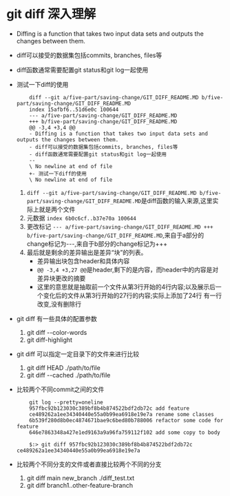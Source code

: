 # git diff 深入理解

- Diffing is a function that takes two input data sets and outputs the changes between them.
- diff可以接受的数据集包括commits, branches, files等
- diff函数通常需要配置git status和git log一起使用
- 测试一下diff的使用

    ```shell
        diff --git a/five-part/saving-change/GIT_DIFF_README.MD b/five-part/saving-change/GIT_DIFF_README.MD
        index 15afbf6..51d6e0c 100644
        --- a/five-part/saving-change/GIT_DIFF_README.MD
        +++ b/five-part/saving-change/GIT_DIFF_README.MD
        @@ -3,4 +3,4 @@
        - Diffing is a function that takes two input data sets and outputs the changes between them.
        - diff可以接受的数据集包括commits, branches, files等
        - diff函数通常需要配置git status和git log一起使用
        --
        \ No newline at end of file
        +- 测试一下diff的使用
        \ No newline at end of file
    ```

    1. `diff --git a/five-part/saving-change/GIT_DIFF_README.MD b/five-part/saving-change/GIT_DIFF_README.MD`是diff函数的输入来源,这里实际上就是两个文件
    2. 元数据 `index 6b0c6cf..b37e70a 100644`
    3. 更改标记 `--- a/five-part/saving-change/GIT_DIFF_README.MD
        +++ b/five-part/saving-change/GIT_DIFF_README.MD`,来自于a部分的change标记为---,来自于b部分的change标记为+++
    4. 最后就是剩余的差异输出是差异“块”的列表。
        - 差异输出块包含header和具体内容
        - `@@ -3,4 +3,27 @@`是header,剩下的是内容，而header中的内容是对差异块更改的摘要
        - 这里的意思就是抽取前一个文件从第3行开始的4行内容;以及展示后一个变化后的文件从第3行开始的27行的内容;实际上添加了24行
            有一行改变,没有删除行
- git diff 有一些具体的配置参数
    1. git diff --color-words
    2. git diff-highlight
- git diff 可以指定一定目录下的文件来进行比较
    1. git diff HEAD ./path/to/file
    2. git diff --cached ./path/to/file
- 比较两个不同commit之间的文件

    ```shell
        git log --pretty=oneline
        957fbc92b123030c389bf8b4b874522bdf2db72c add feature
        ce489262a1ee34340440e55a0b99ea6918e19e7a rename some classes
        6b539f280d8b0ec4874671bae9c6bed80b788006 refactor some code for feature
        646e7863348a427e1ed9163a9a96fa759112f102 add some copy to body

        $:> git diff 957fbc92b123030c389bf8b4b874522bdf2db72c ce489262a1ee34340440e55a0b99ea6918e19e7a
    ```

- 比较两个不同分支的文件或者直接比较两个不同的分支
    1. git diff main new_branch ./diff_test.txt
    2. git diff branch1..other-feature-branch